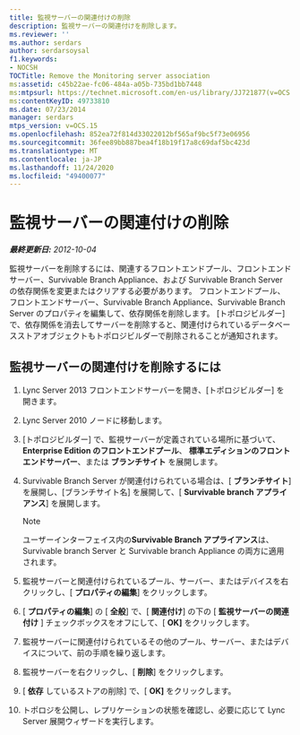 ```yaml
---
title: 監視サーバーの関連付けの削除
description: 監視サーバーの関連付けを削除します。
ms.reviewer: ''
ms.author: serdars
author: serdarsoysal
f1.keywords:
- NOCSH
TOCTitle: Remove the Monitoring server association
ms:assetid: c45b22ae-fc06-484a-a05b-735bd1bb7448
ms:mtpsurl: https://technet.microsoft.com/en-us/library/JJ721877(v=OCS.15)
ms:contentKeyID: 49733810
ms.date: 07/23/2014
manager: serdars
mtps_version: v=OCS.15
ms.openlocfilehash: 852ea72f814d33022012bf565af9bc5f73e06956
ms.sourcegitcommit: 36fee89bb887bea4f18b19f17a8c69daf5bc423d
ms.translationtype: MT
ms.contentlocale: ja-JP
ms.lasthandoff: 11/24/2020
ms.locfileid: "49400077"
---
```

# <a name="remove-the-monitoring-server-association"></a>監視サーバーの関連付けの削除

<div data-xmlns="http://www.w3.org/1999/xhtml">

<div class="topic" data-xmlns="http://www.w3.org/1999/xhtml" data-msxsl="urn:schemas-microsoft-com:xslt" data-cs="https://msdn.microsoft.com/">

<div data-asp="https://msdn2.microsoft.com/asp">



</div>

<div id="mainSection">

<div id="mainBody">

<span> </span>

_**最終更新日:** 2012-10-04_

監視サーバーを削除するには、関連するフロントエンドプール、フロントエンドサーバー、Survivable Branch Appliance、および Survivable Branch Server の依存関係を変更またはクリアする必要があります。 フロントエンドプール、フロントエンドサーバー、Survivable Branch Appliance、Survivable Branch Server のプロパティを編集して、依存関係を削除します。 [トポロジビルダー] で、依存関係を消去してサーバーを削除すると、関連付けられているデータベースストアオブジェクトもトポロジビルダーで削除されることが通知されます。

<div>

## <a name="to-remove-the-monitoring-server-association"></a>監視サーバーの関連付けを削除するには

1.  Lync Server 2013 フロントエンドサーバーを開き、[トポロジビルダー] を開きます。

2.  Lync Server 2010 ノードに移動します。

3.  [トポロジビルダー] で、監視サーバーが定義されている場所に基づいて、 **Enterprise Edition のフロントエンドプール**、 **標準エディションのフロントエンドサーバー**、または **ブランチサイト** を展開します。

4.  Survivable Branch Server が関連付けられている場合は、[ **ブランチサイト**] を展開し、[ブランチサイト名] を展開して、[ **Survivable branch アプライアンス**] を展開します。
    
    <div>
    

    > [!NOTE]  
    > ユーザーインターフェイス内の<STRONG>Survivable Branch アプライアンス</STRONG>は、Survivable branch Server と Survivable branch Appliance の両方に適用されます。

    
    </div>

5.  監視サーバーと関連付けられているプール、サーバー、またはデバイスを右クリックし、[ **プロパティの編集**] をクリックします。

6.  [ **プロパティの編集**] の [ **全般**] で、[ **関連付け**] の下の [ **監視サーバーの関連付け** ] チェックボックスをオフにして、[ **OK]** をクリックします。

7.  監視サーバーに関連付けられているその他のプール、サーバー、またはデバイスについて、前の手順を繰り返します。

8.  監視サーバーを右クリックし、[ **削除**] をクリックします。

9.  [ **依存** しているストアの削除] で、[ **OK]** をクリックします。

10. トポロジを公開し、レプリケーションの状態を確認し、必要に応じて Lync Server 展開ウィザードを実行します。

</div>

</div>

<span> </span>

</div>

</div>

</div>

